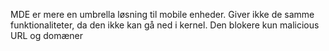 MDE er mere en umbrella løsning til mobile enheder. Giver ikke de samme funktionaliteter, da den ikke kan gå ned i kernel. 
Den blokere kun malicious URL og domæner